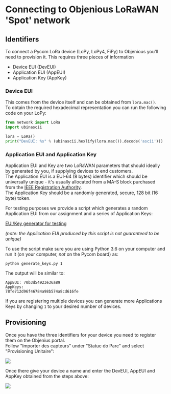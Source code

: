 # Connecting to Objenious LoRaWAN 'Spot' network

## Identifiers

To connect a Pycom LoRa device (LoPy, LoPy4, FiPy) to Objenious you'll need to provision it. This requires three pieces of information

* Device EUI (DevEUI)
* Application EUI (AppEUI)
* Application Key (AppKey)

### Device EUI

This comes from the device itself and can be obtained from `lora.mac()`.  
To obtain the required hexadecimal representation you can run the following code on your LoPy:

```python
from network import LoRa
import ubinascii

lora = LoRa()
print("DevEUI: %s" % (ubinascii.hexlify(lora.mac()).decode('ascii')))
```

### Application EUI and Application Key

Application EUI and Key are two LoRaWAN parameters that should ideally by generated by you, if supplying devices to end customers.  
The Application EUI is a EUI-64 (8 bytes) identifier which should be universally unique - it's usually allocated from a MA-S block purchased from the [IEEE Registration Authority](http://standards.ieee.org/develop/regauth/oui36/index.html).  
The Application Key should be a randomly generated, secure, 128 bit (16 byte) token.

For testing purposes we provide a script which generates a random Application EUI from our assignment and a series of Application Keys:

[EUI/Key generator for testing](https://github.com/pycom/pycom-scripts/blob/master/lorakeys/generate_keys.py)

*(note: the Application EUI produced by this script is not guaranteed to be unique)*

To use the script make sure you are using Python 3.6 on your computer and run it (on your computer, *not* on the Pycom board) as:

`python generate_keys.py 1`

The output will be similar to:

```
AppEUI: 70b3d54923e36a89
AppKeys:
78fe712d96f46784a98b574a8cd616fe
```

If you are registering multiple devices you can generate more Applications Keys by changing `1` to your desired number of devices.

## Provisioning

Once you have the three identifiers for your device you need to register them on the Objenius portal.  
Follow "Importer des capteurs" under "Statuc do Parc" and select "Provisioning Unitaire":

![](/img/ObjeniousProvision1.jpg)

Once there give your device a name and enter the DevEUI, AppEUI and AppKey obtained from the steps above:

![](/img/ObjeniousProvision2.jpg)
